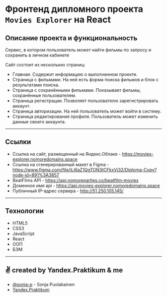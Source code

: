 # Фронтенд дипломного проекта `Movies Explorer` на React

## Описание проекта и функциональность

Сервис, в котором пользователь может найти фильмы по запросу и сохранить в личном кабинете

Сайт состоит из нескольких страниц:
- Главная. Содержит информацию о выполненном проекте.
- Страница с фильмами. На ней есть форма поиска фильмов и блок с результатами поиска.
- Страница с сохранёнными фильмами. Показывает фильмы, сохранённые пользователем.
- Страница регистрации. Позволяет пользователю зарегистрировать аккаунт.
- Страница авторизации. На ней пользователь может войти в систему.
- Страница редактирования профиля. Пользователь может изменить данные своего аккаунта.

---

## Ссылки

* Ссылка на сайт, размещенный на Яндекс.Облаке - <https://movies-explorer.nomoredomains.space>
* Cсылкa на сгенерированный макет в Figma - https://www.figma.com/file/iLj6aZ1QgTON3tCFkxVj32/Diploma-Copy?node-id=891%3A3857
* BeatFilms API - https://api.nomoreparties.co/beatfilm-movies
* Доменное имя api - <https://api.movies-explorer.nomoredomains.space>
* Публичный IP-адрес сервера - <http://51.250.105.145/>

---

## Технологии

- HTML5
- CSS3
- JavaScript
- React
- ООП
- БЭМ

---

## ✌ created by Yandex.Praktikum & me

- [@sonja-p](https://github.com/sonja-p) - Sonja Puolakainen
- [Yandex.Praktikum](https://practicum.yandex.ru/)

